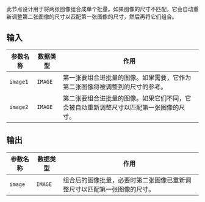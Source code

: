此节点设计用于将两张图像组合成单个批量。如果图像的尺寸不匹配，它会自动重新调整第二张图像的尺寸以匹配第一张图像的尺寸，然后再将它们组合。

## 输入

| 参数名称 | 数据类型 | 作用 |
| --- | --- | --- |
| `image1` | `IMAGE` | 第一张要组合进批量的图像。如果需要，它作为第二张图像将被调整到的尺寸的参考。 |
| `image2` | `IMAGE` | 第二张要组合进批量的图像。如果它们不同，它会被自动重新调整尺寸以匹配第一张图像的尺寸。 |

## 输出

| 参数名称 | 数据类型 | 作用 |
| --- | --- | --- |
| `image` | `IMAGE` | 组合后的图像批量，必要时第二张图像已重新调整尺寸以匹配第一张图像的尺寸。 |
